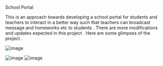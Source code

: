 School  Portal

This is an approach towards developing a school portal for students and teachers to interact in a better way such that teachers can broadcast message and homeworks etc to students . There are more modifications and updates expected in this project .
Here are some glimpses of the project .


![image](https://github.com/user-attachments/assets/e186d4ea-215a-414e-a1e3-5e97e00342c4)

![image](https://github.com/user-attachments/assets/16fc8958-a524-44ac-9f48-f87f4dadaa1d)
![image](https://github.com/user-attachments/assets/2e7ddf00-b6e8-44f5-87c1-79e9e154f683)

